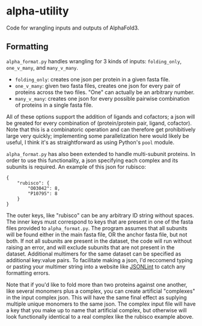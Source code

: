 # alpha-utility
Code for wrangling inputs and outputs of AlphaFold3.

## Formatting
`alpha_format.py` handles wrangling for 3 kinds of inputs: `folding_only`, `one_v_many`, and `many_v_many`.
* `folding_only`: creates one json per protein in a given fasta file.
* `one_v_many`: given two fasta files, creates one json for every pair of proteins across the two files. "One" can actually be an arbitrary number.
*  `many_v_many`: creates one json for every possible pairwise combination of proteins in a single fasta file.

All of these options support the addition of ligands and cofactors; a json will be greated for every combination of (protein/protein pair, ligand, cofactor). Note that this is a combinatoric operation and can therefore get prohibitively large very quickly; implementing some parallelization here would likely be useful, I think it's as straightforward as using Python's `pool` module.

`alpha_format.py` has also been extended to handle multi-subunit proteins. In order to use this functionality, a json specifying each complex and its subunits is required. An example of this json for rubisco:

```
{
    "rubisco": {
        "O03042": 8,
        "P10795": 8
    }
}
```

The outer keys, like "rubisco" can be any arbitrary ID string without spaces. The inner keys must correspond to keys that are present in one of the fasta files provided to `alpha_format.py`. The program assumes that all subunits will be found either in the main fasta file, OR the anchor fasta file, but not both. If not all subunits are present in the dataset, the code will run without raising an error, and will exclude subunits that are not present in the dataset. Additional multimers for the same dataset can be specified as additional key:value pairs. To facilitate making a json, I'd reccomend typing or pasting your multimer string into a website like [JSONLint](https://jsonlint.com/) to catch any formatting errors.

Note that if you'd like to fold more than two proteins against one another, like several monomers plus a complex, you can create artificial "complexes" in the input complex json. This will have the same final effect as suplying multiple unique monomers to the same json. The complex input file will have a key that you make up to name that artificial complex, but otherwise will look functionally identical to a real complex like the rubisco example above.
